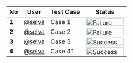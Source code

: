 | No | User | Test Case | Status |
| -- | ---- | --------- | ------ |
| **1** | [@selva](http://localhost:8090/display/~selva) | Case 1 | <img src="http://localhost:8090/plugins/servlet/status-macro/placeholder?title=Failure&amp;colour=Red" alt="Failure" width="100" height="20"/> |
| **2** | [@selva](http://localhost:8090/display/~selva) | Case 2 | <img src="http://localhost:8090/plugins/servlet/status-macro/placeholder?title=Failure&amp;colour=Red" alt="Failure" width="100" height="20"/> |
| **3** | [@selva](http://localhost:8090/display/~selva) | Case 3 | <img src="http://localhost:8090/plugins/servlet/status-macro/placeholder?title=Success&amp;colour=Green" alt="Success" width="100" height="20"/> |
| **4** | [@selva](http://localhost:8090/display/~selva) | Case 41 | <img src="http://localhost:8090/plugins/servlet/status-macro/placeholder?title=Success&amp;colour=Green" alt="Success" width="100" height="20"/> |
